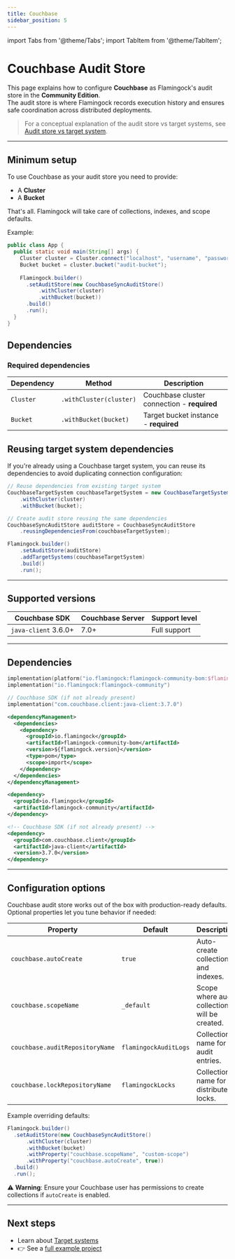 ```yaml
---
title: Couchbase
sidebar_position: 5
---
```


import Tabs from '@theme/Tabs';
import TabItem from '@theme/TabItem';

# Couchbase Audit Store

This page explains how to configure **Couchbase** as Flamingock's audit store in the **Community Edition**.  
The audit store is where Flamingock records execution history and ensures safe coordination across distributed deployments.

> For a conceptual explanation of the audit store vs target systems, see [Audit store vs target system](../overview/audit-store-vs-target-system.md).

---

## Minimum setup

To use Couchbase as your audit store you need to provide:  
- A **Cluster**
- A **Bucket**

That's all. Flamingock will take care of collections, indexes, and scope defaults.

Example:

```java
public class App {
  public static void main(String[] args) {
    Cluster cluster = Cluster.connect("localhost", "username", "password");
    Bucket bucket = cluster.bucket("audit-bucket");
    
    Flamingock.builder()
      .setAuditStore(new CouchbaseSyncAuditStore()
          .withCluster(cluster)
          .withBucket(bucket))
      .build()
      .run();
  }
}
```

## Dependencies

### Required dependencies

| Dependency | Method | Description |
|------------|--------|-------------|
| `Cluster` | `.withCluster(cluster)` | Couchbase cluster connection - **required** |
| `Bucket` | `.withBucket(bucket)` | Target bucket instance - **required** |

## Reusing target system dependencies

If you're already using a Couchbase target system, you can reuse its dependencies to avoid duplicating connection configuration:

```java
// Reuse dependencies from existing target system
CouchbaseTargetSystem couchbaseTargetSystem = new CouchbaseTargetSystem("user-database")
    .withCluster(cluster)
    .withBucket(bucket);

// Create audit store reusing the same dependencies
CouchbaseSyncAuditStore auditStore = CouchbaseSyncAuditStore
    .reusingDependenciesFrom(couchbaseTargetSystem);

Flamingock.builder()
    .setAuditStore(auditStore)
    .addTargetSystems(couchbaseTargetSystem)
    .build()
    .run();
```

---

## Supported versions

| Couchbase SDK                  | Couchbase Server | Support level   |
|--------------------------------|------------------|-----------------|
| `java-client` 3.6.0+           | 7.0+             | Full support    |

---

## Dependencies

<Tabs groupId="build_tool">

<TabItem value="gradle" label="Gradle">

```kotlin
implementation(platform("io.flamingock:flamingock-community-bom:$flamingockVersion"))
implementation("io.flamingock:flamingock-community")

// Couchbase SDK (if not already present)
implementation("com.couchbase.client:java-client:3.7.0")
```

</TabItem>

<TabItem value="maven" label="Maven">

```xml
<dependencyManagement>
  <dependencies>
    <dependency>
      <groupId>io.flamingock</groupId>
      <artifactId>flamingock-community-bom</artifactId>
      <version>${flamingock.version}</version>
      <type>pom</type>
      <scope>import</scope>
    </dependency>
  </dependencies>
</dependencyManagement>

<dependency>
  <groupId>io.flamingock</groupId>
  <artifactId>flamingock-community</artifactId>
</dependency>

<!-- Couchbase SDK (if not already present) -->
<dependency>
  <groupId>com.couchbase.client</groupId>
  <artifactId>java-client</artifactId>
  <version>3.7.0</version>
</dependency>
```

</TabItem>

</Tabs>

---

## Configuration options

Couchbase audit store works out of the box with production-ready defaults.  
Optional properties let you tune behavior if needed:

| Property                        | Default                | Description                                           |
|---------------------------------|------------------------|-------------------------------------------------------|
| `couchbase.autoCreate`          | `true`                 | Auto-create collections and indexes.                  |
| `couchbase.scopeName`           | `_default`             | Scope where audit collections will be created.        |
| `couchbase.auditRepositoryName` | `flamingockAuditLogs`  | Collection name for audit entries.                    |
| `couchbase.lockRepositoryName`  | `flamingockLocks`      | Collection name for distributed locks.                |

Example overriding defaults:

```java
Flamingock.builder()
  .setAuditStore(new CouchbaseSyncAuditStore()
      .withCluster(cluster)
      .withBucket(bucket)
      .withProperty("couchbase.scopeName", "custom-scope")
      .withProperty("couchbase.autoCreate", true))
  .build()
  .run();
```

⚠️ **Warning**: Ensure your Couchbase user has permissions to create collections if `autoCreate` is enabled.

---

## Next steps

- Learn about [Target systems](../flamingock-library-config/target-system-configuration.md)  
- 👉 See a [full example project](https://github.com/flamingock/flamingock-examples/tree/master/couchbase)